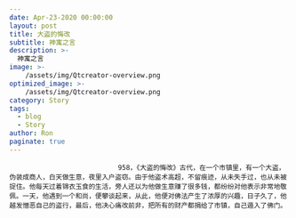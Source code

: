 ```yaml
---
date: Apr-23-2020 00:00:00
layout: post
title: 大盗的悔改
subtitle: 神寓之言
description: >-
  神寓之言
image: >-
    /assets/img/Qtcreator-overview.png
optimized_image: >-
    /assets/img/Qtcreator-overview.png
category: Story
tags:
  - blog
  - Story
author: Ron
paginate: true
---
```


							　　958，《大盗的悔改》古代，在一个市镇里，有一个大盗，伪装成商人，白天做生意，夜里入户盗窃。由于他盗术高超，不留痕迹，从未失手过，也从未被捉住。他每天过着锦衣玉食的生活，旁人还以为他做生意赚了很多钱，都纷纷对他表示非常地敬佩。一天，他遇到一个和尚，便攀谈起来，从此，他便对佛法产生了浓厚的兴趣，日子久了，他越发憎恶自己的盗行，最后，他决心痛改前非，把所有的财产都捐给了市镇，自己遁入了佛门。
							
							
						
